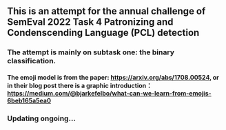 ## This is an attempt for the annual challenge of SemEval 2022 Task 4 Patronizing and Condenscending Language (PCL) detection
### The attempt is mainly on subtask one: the binary classification.
#### The emoji model is from the paper: https://arxiv.org/abs/1708.00524, or in their blog post there is a graphic introduction：https://medium.com/@bjarkefelbo/what-can-we-learn-from-emojis-6beb165a5ea0

### Updating ongoing...

